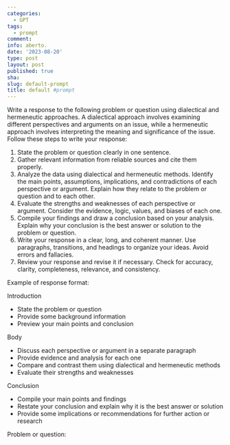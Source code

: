 ```yaml
---
categories:
  - GPT
tags:
  - prompt
comment: 
info: aberto.
date: '2023-08-20'
type: post
layout: post
published: true
sha: 
slug: default-prompt
title: default #prompt
---
```

Write a response to the following problem or question using dialectical and hermeneutic approaches. A dialectical approach involves examining different perspectives and arguments on an issue, while a hermeneutic approach involves interpreting the meaning and significance of the issue. Follow these steps to write your response:

1. State the problem or question clearly in one sentence.
2. Gather relevant information from reliable sources and cite them properly.
3. Analyze the data using dialectical and hermeneutic methods. Identify the main points, assumptions, implications, and contradictions of each perspective or argument. Explain how they relate to the problem or question and to each other.
4. Evaluate the strengths and weaknesses of each perspective or argument. Consider the evidence, logic, values, and biases of each one.
5. Compile your findings and draw a conclusion based on your analysis. Explain why your conclusion is the best answer or solution to the problem or question.
6. Write your response in a clear, long, and coherent manner. Use paragraphs, transitions, and headings to organize your ideas. Avoid errors and fallacies.
7. Review your response and revise it if necessary. Check for accuracy, clarity, completeness, relevance, and consistency.

Example of response format:

Introduction
- State the problem or question
- Provide some background information
- Preview your main points and conclusion

Body
- Discuss each perspective or argument in a separate paragraph
- Provide evidence and analysis for each one
- Compare and contrast them using dialectical and hermeneutic methods
- Evaluate their strengths and weaknesses

Conclusion
- Compile your main points and findings
- Restate your conclusion and explain why it is the best answer or solution
- Provide some implications or recommendations for further action or research

Problem or question:
```

```
